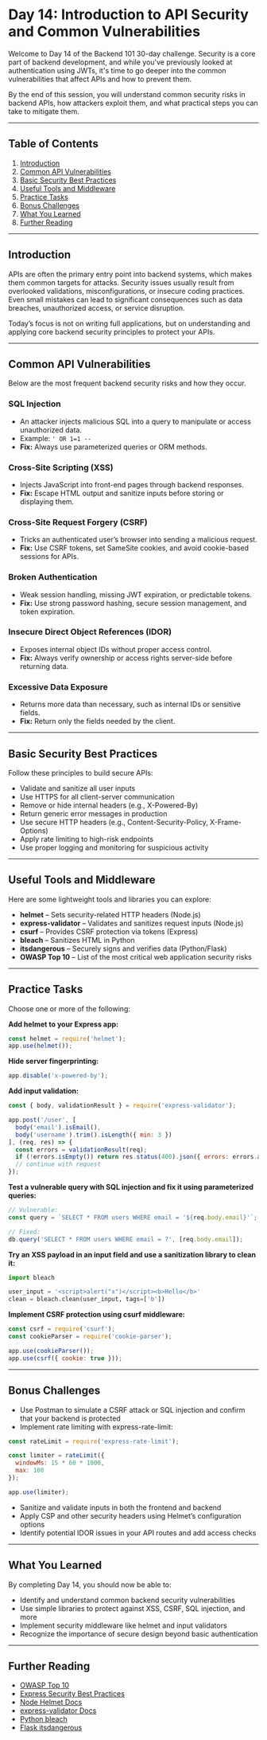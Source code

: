 # Day 14: Introduction to API Security and Common Vulnerabilities

Welcome to Day 14 of the Backend 101 30-day challenge. Security is a core part of backend development, and while you've previously looked at authentication using JWTs, it's time to go deeper into the common vulnerabilities that affect APIs and how to prevent them.

By the end of this session, you will understand common security risks in backend APIs, how attackers exploit them, and what practical steps you can take to mitigate them.

---

## Table of Contents

1. [Introduction](#introduction)
2. [Common API Vulnerabilities](#common-api-vulnerabilities)
3. [Basic Security Best Practices](#basic-security-best-practices)
4. [Useful Tools and Middleware](#useful-tools-and-middleware)
5. [Practice Tasks](#practice-tasks)
6. [Bonus Challenges](#bonus-challenges)
7. [What You Learned](#what-you-learned)
8. [Further Reading](#further-reading)

---

## Introduction

APIs are often the primary entry point into backend systems, which makes them common targets for attacks. Security issues usually result from overlooked validations, misconfigurations, or insecure coding practices. Even small mistakes can lead to significant consequences such as data breaches, unauthorized access, or service disruption.

Today’s focus is not on writing full applications, but on understanding and applying core backend security principles to protect your APIs.

---

## Common API Vulnerabilities

Below are the most frequent backend security risks and how they occur.

### SQL Injection
- An attacker injects malicious SQL into a query to manipulate or access unauthorized data.
- Example: `' OR 1=1 --`
- **Fix:** Always use parameterized queries or ORM methods.

### Cross-Site Scripting (XSS)
- Injects JavaScript into front-end pages through backend responses.
- **Fix:** Escape HTML output and sanitize inputs before storing or displaying them.

### Cross-Site Request Forgery (CSRF)
- Tricks an authenticated user’s browser into sending a malicious request.
- **Fix:** Use CSRF tokens, set SameSite cookies, and avoid cookie-based sessions for APIs.

### Broken Authentication
- Weak session handling, missing JWT expiration, or predictable tokens.
- **Fix:** Use strong password hashing, secure session management, and token expiration.

### Insecure Direct Object References (IDOR)
- Exposes internal object IDs without proper access control.
- **Fix:** Always verify ownership or access rights server-side before returning data.

### Excessive Data Exposure
- Returns more data than necessary, such as internal IDs or sensitive fields.
- **Fix:** Return only the fields needed by the client.

---

## Basic Security Best Practices

Follow these principles to build secure APIs:

- Validate and sanitize all user inputs
- Use HTTPS for all client-server communication
- Remove or hide internal headers (e.g., X-Powered-By)
- Return generic error messages in production
- Use secure HTTP headers (e.g., Content-Security-Policy, X-Frame-Options)
- Apply rate limiting to high-risk endpoints
- Use proper logging and monitoring for suspicious activity

---

## Useful Tools and Middleware

Here are some lightweight tools and libraries you can explore:

- **helmet** – Sets security-related HTTP headers (Node.js)
- **express-validator** – Validates and sanitizes request inputs (Node.js)
- **csurf** – Provides CSRF protection via tokens (Express)
- **bleach** – Sanitizes HTML in Python
- **itsdangerous** – Securely signs and verifies data (Python/Flask)
- **OWASP Top 10** – List of the most critical web application security risks

---

## Practice Tasks

Choose one or more of the following:

**Add helmet to your Express app:**
```js
const helmet = require('helmet');
app.use(helmet());
```

**Hide server fingerprinting:**
```js
app.disable('x-powered-by');
```

**Add input validation:**
```js
const { body, validationResult } = require('express-validator');

app.post('/user', [
  body('email').isEmail(),
  body('username').trim().isLength({ min: 3 })
], (req, res) => {
  const errors = validationResult(req);
  if (!errors.isEmpty()) return res.status(400).json({ errors: errors.array() });
  // continue with request
});
```

**Test a vulnerable query with SQL injection and fix it using parameterized queries:**
```js
// Vulnerable:
const query = `SELECT * FROM users WHERE email = '${req.body.email}'`;

// Fixed:
db.query('SELECT * FROM users WHERE email = ?', [req.body.email]);
```

**Try an XSS payload in an input field and use a sanitization library to clean it:**
```python
import bleach

user_input = '<script>alert("x")</script><b>Hello</b>'
clean = bleach.clean(user_input, tags=['b'])
```

**Implement CSRF protection using csurf middleware:**
```js
const csrf = require('csurf');
const cookieParser = require('cookie-parser');

app.use(cookieParser());
app.use(csrf({ cookie: true }));
```

---

## Bonus Challenges

- Use Postman to simulate a CSRF attack or SQL injection and confirm that your backend is protected
- Implement rate limiting with express-rate-limit:

```js
const rateLimit = require('express-rate-limit');

const limiter = rateLimit({
  windowMs: 15 * 60 * 1000,
  max: 100
});

app.use(limiter);
```

- Sanitize and validate inputs in both the frontend and backend
- Apply CSP and other security headers using Helmet’s configuration options
- Identify potential IDOR issues in your API routes and add access checks

---

## What You Learned

By completing Day 14, you should now be able to:

- Identify and understand common backend security vulnerabilities
- Use simple libraries to protect against XSS, CSRF, SQL injection, and more
- Implement security middleware like helmet and input validators
- Recognize the importance of secure design beyond basic authentication

---

## Further Reading

- [OWASP Top 10](https://owasp.org/Top10)
- [Express Security Best Practices](https://expressjs.com/en/advanced/best-practice-security.html)
- [Node Helmet Docs](https://helmetjs.github.io/)
- [express-validator Docs](https://express-validator.github.io/)
- [Python bleach](https://bleach.readthedocs.io/)
- [Flask itsdangerous](https://pythonhosted.org/itsdangerous/)